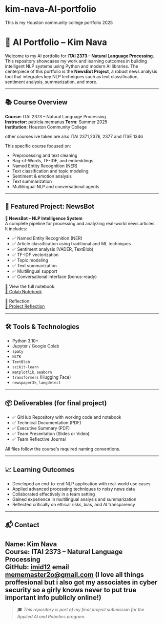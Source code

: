 # kim-nava-AI-portfolio
This is my Houston community college portfolio 2025
# 🧠 AI Portfolio – Kim Nava

Welcome to my AI portfolio for **ITAI 2373 – Natural Language Processing**. This repository showcases my work and learning outcomes in building intelligent NLP systems using Python and modern AI libraries. The centerpiece of this portfolio is the **NewsBot Project**, a robust news analysis tool that integrates key NLP techniques such as text classification, sentiment analysis, summarization, and more.

---

## 📚 Course Overview

**Course:** ITAI 2373 – Natural Language Processing  
**Instructor:** patricia mcmanus 
**Term:** Summer 2025  
**Institution:** Houston Community College

other courses ive taken are also ITAI 2371,2376, 2377 and ITSE 1346 

This specific course focused on:
- Preprocessing and text cleaning
- Bag-of-Words, TF-IDF, and embeddings
- Named Entity Recognition (NER)
- Text classification and topic modeling
- Sentiment & emotion analysis
- Text summarization
- Multilingual NLP and conversational agents

---

## 🚀 Featured Project: NewsBot

**📰 NewsBot – NLP Intelligence System**  
A complete pipeline for processing and analyzing real-world news articles. It includes:
- ✅ Named Entity Recognition (NER)
- ✅ Article classification using traditional and ML techniques
- ✅ Sentiment analysis (VADER, TextBlob)
- ✅ TF-IDF vectorization
- ✅ Topic modeling
- ✅ Text summarization
- ✅ Multilingual support
- ✅ Conversational interface (bonus-ready)

📁 View the full notebook:  
[🔗 Colab Notebook](https://colab.research.google.com/github/imid12/miniature-eureka-Group5/blob/main/ITAI2373-NewsBot-Midterm/KimberlyNavarrete/notebooks/Midterm_NewsBot_Intelligence_System_Group_5_KimberlyNavarrete_ITAI2373.ipynb)

📄 Reflection:  
[🔗 Project Reflection](https://github.com/imid12/miniature-eureka-Group5/blob/main/ITAI2373-NewsBot-Midterm/KimberlyNavarrete/Reflection)

---

## 🛠️ Tools & Technologies

- Python 3.10+
- Jupyter / Google Colab
- `spaCy`
- `NLTK`
- `TextBlob`
- `scikit-learn`
- `matplotlib`, `seaborn`
- `transformers` (Hugging Face)
- `newspaper3k`, `langdetect`

---

## 📦 Deliverables (for final project)

- ✅ GitHub Repository with working code and notebook
- ✅ Technical Documentation (PDF)
- ✅ Executive Summary (PDF)
- ✅ Team Presentation (Slides or Video)
- ✅ Team Reflective Journal

All files follow the course's required naming conventions.

---

## 📈 Learning Outcomes

- Developed an end-to-end NLP application with real-world use cases  
- Applied advanced processing techniques to noisy news data  
- Collaborated effectively in a team setting  
- Gained experience in multilingual analysis and summarization  
- Reflected critically on ethical risks, bias, and AI transparency

---

## 📬 Contact

**Name:** Kim Nava  
**Course:** ITAI 2373 – Natural Language Processing  
**GitHub:** [imid12](https://github.com/imid12)
**email** mememaster2o@gmail.com (I love all things proffesional but i also got my associates in cyber security so a girly knows never to put true important info publicly online!) 
---

> 🎓 *This repository is part of my final project submission for the Applied AI and Robotics program.*
